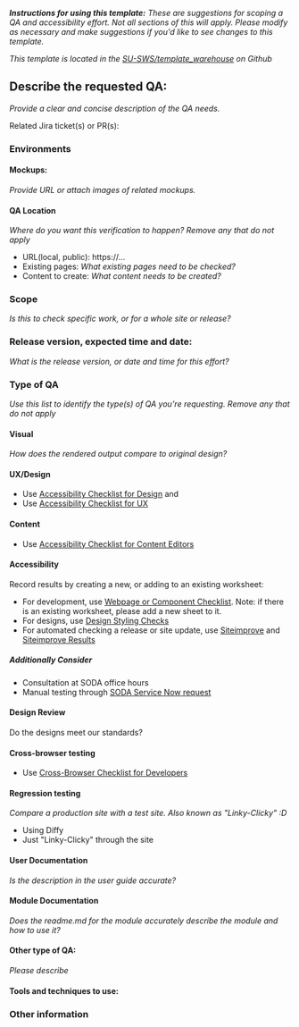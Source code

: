 _**Instructions for using this template:**_
_These are suggestions for scoping a QA and accessibility effort. Not all sections of this will apply. Please modify as necessary and make suggestions if you'd like to see changes to this template._

_This template is located in the [SU-SWS/template_warehouse](https://github.com/SU-SWS/template_warehouse) on Github_

## Describe the requested QA:
_Provide a clear and concise description of the QA needs._

Related Jira ticket(s) or PR(s):


### Environments

#### Mockups:
_Provide URL or attach images of related mockups._

#### QA Location

_Where do you want this verification to happen? Remove any that do not apply_
* URL(local, public): https://...
* Existing pages: _What existing pages need to be checked?_
* Content to create: _What content needs to be created?_


### Scope

_Is this to check specific work, or for a whole site or release?_

### Release version, expected time and date:

_What is the release version, or date and time for this effort?_

### Type of QA

_Use this list to identify the type(s) of QA you're requesting. Remove any that do not apply_

#### Visual
_How does the rendered output compare to original design?_

#### UX/Design
* Use [Accessibility Checklist for Design](https://docs.google.com/document/d/1jJ7b4LtLuOczLMEg-R13k5faCIRhNgaaRrsOpz3j4Vs/edit?usp=sharing) and
* Use [Accessibility Checklist for UX](https://drive.google.com/open?id=1_oGHslDaq3X9jkxeOprbVjZtePgViFxY5Z9opLcz3zI)

#### Content
* Use [Accessibility Checklist for Content Editors](https://drive.google.com/open?id=1aLWZhKQvNpCGJeUpRJjvoJ1yFn87RnhYPYEvs9IcG9U)

#### Accessibility
Record results by creating a new, or adding to an existing worksheet:
* For development, use [Webpage or Component Checklist](https://docs.google.com/spreadsheets/d/1HepsUhbGZtvBhdIDK4o2odPRzxXToGsR0amgwjZLKHg/edit#gid=542018287). Note: if there is an existing worksheet, please add a new sheet to it.
* For designs, use [Design Styling Checks](https://docs.google.com/spreadsheets/d/1HepsUhbGZtvBhdIDK4o2odPRzxXToGsR0amgwjZLKHg/edit#gid=1657689505)
* For automated checking a release or site update, use [Siteimprove](https://siteimprove.stanford.edu/) and [Siteimprove Results](https://docs.google.com/spreadsheets/d/1HepsUhbGZtvBhdIDK4o2odPRzxXToGsR0amgwjZLKHg/edit#gid=1701573318)

##### Additionally Consider
* Consultation at SODA office hours
* Manual testing through [SODA Service Now request](https://stanford.service-now.com/it_services?id=sc_cat_item&sys_id=94f4a80edbb5041cb9dc9447db96194a)

#### Design Review
Do the designs meet our standards?

#### Cross-browser testing
* Use [Cross-Browser Checklist for Developers](https://docs.google.com/document/d/1d9OVRSZamQcXeN0pRoqP0bliFjR6_1NXmpLIa3Prerg/edit?usp=sharing)

#### Regression testing
_Compare a production site with a test site. Also known as "Linky-Clicky" :D_
* Using Diffy
* Just "Linky-Clicky" through the site

#### User Documentation
_Is the description in the user guide accurate?_

#### Module Documentation
_Does the readme.md for the module accurately describe the module and how to use it?_

#### Other type of QA:
_Please describe_


#### Tools and techniques to use:

### Other information

